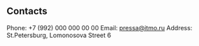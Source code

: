 ## Contacts

Phone: +7 (992) 000 000 00 00
Email: pressa@itmo.ru
Address: St.Petersburg, Lomonosova Street 6


